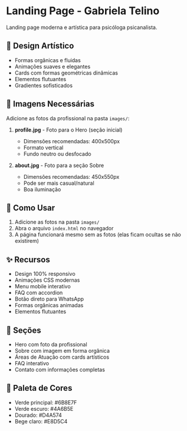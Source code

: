 # Landing Page - Gabriela Telino

Landing page moderna e artística para psicóloga psicanalista.

## 🎨 Design Artístico

- Formas orgânicas e fluidas
- Animações suaves e elegantes
- Cards com formas geométricas dinâmicas
- Elementos flutuantes
- Gradientes sofisticados

## 📸 Imagens Necessárias

Adicione as fotos da profissional na pasta `images/`:

1. **profile.jpg** - Foto para o Hero (seção inicial)
   - Dimensões recomendadas: 400x500px
   - Formato vertical
   - Fundo neutro ou desfocado

2. **about.jpg** - Foto para a seção Sobre
   - Dimensões recomendadas: 450x550px
   - Pode ser mais casual/natural
   - Boa iluminação

## 🚀 Como Usar

1. Adicione as fotos na pasta `images/`
2. Abra o arquivo `index.html` no navegador
3. A página funcionará mesmo sem as fotos (elas ficam ocultas se não existirem)

## ✨ Recursos

- Design 100% responsivo
- Animações CSS modernas
- Menu mobile interativo
- FAQ com accordion
- Botão direto para WhatsApp
- Formas orgânicas animadas
- Elementos flutuantes

## 🎯 Seções

- Hero com foto da profissional
- Sobre com imagem em forma orgânica
- Áreas de Atuação com cards artísticos
- FAQ interativo
- Contato com informações completas

## 🎨 Paleta de Cores

- Verde principal: #6B8E7F
- Verde escuro: #4A6B5E
- Dourado: #D4A574
- Bege claro: #E8D5C4
